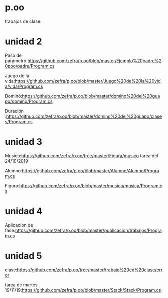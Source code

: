 # p.oo
trabajos de clase
# unidad 2 #

Paso de parámetro:https://github.com/zefra/p.oo/blob/master/Ejemplo%20padre%20poo/padre/Program.cs

Juego de la vida:https://github.com/zefra/p.oo/blob/master/Juego%20de%20la%20vida/vida/Program.cs

Dominó:https://github.com/zefra/p.oo/blob/master/domino%20del%20guapo/domino/Program.cs

Duración :https://github.com/zefra/p.oo/blob/master/domino%20del%20guapo/clases/Program.cs

# unidad 3 #

Musico:https://github.com/zefra/p.oo/tree/master/Figura/musico  tarea del 24/10/2019

Alumno:https://github.com/zefra/p.oo/blob/master/Alumno/Alumno/Program.cs

Figura:https://github.com/zefra/p.oo/blob/master/musica/musica/Program.cs

# unidad 4 #

Aplicacion de face:https://github.com/zefra/p.oo/blob/master/publicacion/trabajos/Program.cs

# unidad 5 #

clase:https://github.com/zefra/p.oo/tree/master/trabajo%20en%20clase/error

tarea de martes 19/11/19:https://github.com/zefra/p.oo/blob/master/Stack/Stack/Program.cs


